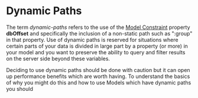 # Dynamic Paths

The term _dynamic-paths_ refers to the use of the [Model Constraint](../modeling/model-constraints.html) property **dbOffset** and specifically the inclusion of a non-static path such as ":group" in that property. Use of dynamic paths is reserved for situations where certain parts of your data is divided in large part by a property (or more) in your model and you want to preserve the ability to query and filter results on the server side beyond these variables.

Deciding to use dynamic paths should be done with caution but it can open up performance benefits which are worth having. To understand the basics of why you might do this and how to use Models which have dynamic paths you should
